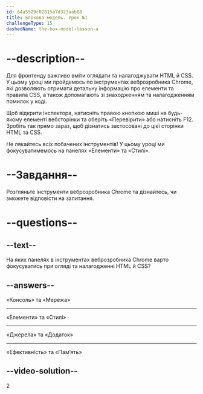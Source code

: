 ```yaml
---
id: 64a5529c02815a7d323aab88
title: Блокова модель. Урок №1
challengeType: 15
dashedName: the-box-model-lesson-a
---
```


# --description--

Для фронтенду важливо вміти оглядати та налагоджувати HTML й CSS. У цьому уроці ми пройдемось по інструментах веброзробника Chrome, які дозволяють отримати детальну інформацію про елементи та правила CSS, а також допомагають зі знаходженням та налагодженням помилок у коді.

Щоб відкрити інспектора, натисніть правою кнопкою миші на будь-якому елементі вебсторінки та оберіть «Перевірити» або натисніть F12. Зробіть так прямо зараз, щоб дізнатись застосовані до цієї сторінки HTML та CSS.

Не лякайтесь всіх побачених інструментів! У цьому уроці ми фокусуватимемось на панелях «Елементи» та «Стилі».

# --Завдання--

Розгляньте інструменти веброзробника Chrome та дізнайтесь, чи зможете відповісти на запитання.

# --questions--

## --text--

На яких панелях в інструментах веброзробника Chrome варто фокусуватись при огляді та налагодженні HTML й CSS?

## --answers--

«Консоль» та «Мережа»

---

«Елементи» та «Стилі»

---

«Джерела» та «Додаток»

---

«Ефективність» та «Пам’ять»


## --video-solution--

2
